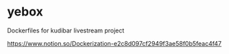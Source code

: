 # yebox

Dockerfiles for kudibar livestream project

https://www.notion.so/Dockerization-e2c8d097cf2949f3ae58f0b5feac4f47

